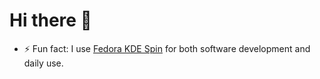 # Hi there 👋

- ⚡ Fun fact: I use [Fedora KDE Spin](https://spins.fedoraproject.org/en/kde/) for both software development and daily use.
